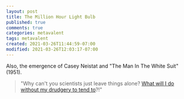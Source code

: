 ```yaml
---
layout: post
title: The Million Hour Light Bulb
published: true
comments: true
categories: metavalent
tags: metavalent
created: 2021-03-26T11:44:59-07:00
modified: 2021-03-26T12:03:17-07:00
---
```


Also, the emergence of Casey Neistat and "The Man In The White Suit" (1951). 

> "Why can't you scientists just leave things alone? [What will I do without my drudgery to tend to](https://youtu.be/j5v8D-alAKE?t=10m30s)?!"

<div class="embed-container"><iframeloading="lazy" width="560" height="315" src="https://youtu.be/j5v8D-alAKE" title="YouTube video player" frameborder="0" allow="accelerometer; autoplay; clipboard-write; encrypted-media; gyroscope; picture-in-picture" allowfullscreen></iframe></div>